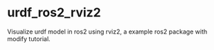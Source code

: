 # urdf_ros2_rviz2
Visualize urdf model in ros2 using rviz2, a example ros2 package with modify tutorial.
